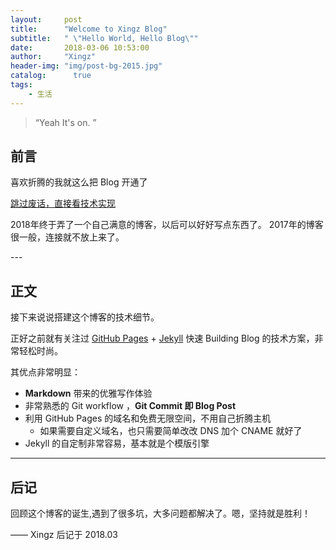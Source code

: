```yaml
---
layout:     post
title:      "Welcome to Xingz Blog"
subtitle:   " \"Hello World, Hello Blog\""
date:       2018-03-06 10:53:00
author:     "Xingz"
header-img: "img/post-bg-2015.jpg"
catalog:      true
tags:
    - 生活
---
```


> “Yeah It's on. ”


## 前言

喜欢折腾的我就这么把 Blog 开通了

[跳过废话，直接看技术实现 ](#build)



2018年终于弄了一个自己满意的博客，以后可以好好写点东西了。
2017年的博客很一般，连接就不放上来了。


<p id = "build"></p>
---

## 正文

接下来说说搭建这个博客的技术细节。  

正好之前就有关注过 [GitHub Pages](https://pages.github.com/) + [Jekyll](http://jekyllrb.com/) 快速 Building Blog 的技术方案，非常轻松时尚。

其优点非常明显：

* **Markdown** 带来的优雅写作体验
* 非常熟悉的 Git workflow ，**Git Commit 即 Blog Post**
* 利用 GitHub Pages 的域名和免费无限空间，不用自己折腾主机
	* 如果需要自定义域名，也只需要简单改改 DNS 加个 CNAME 就好了
* Jekyll 的自定制非常容易，基本就是个模版引擎

---

## 后记

回顾这个博客的诞生,遇到了很多坑，大多问题都解决了。嗯，坚持就是胜利！

—— Xingz 后记于 2018.03
